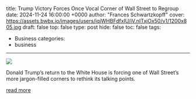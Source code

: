 title: Trump Victory Forces Once Vocal Corner of Wall Street to Regroup
date: 2024-11-24 16:00:00 +0000
author: "Frances Schwartzkopff"
cover: https://assets.bwbx.io/images/users/iqjWHBFdfxIU/iV.nITxjOx50/v1/1200x805.jpg
draft: false
top: false
type: post
hide: false
toc: false
tags:
  - Business
categories:
  - business
---

![](https://assets.bwbx.io/images/users/iqjWHBFdfxIU/iV.nITxjOx50/v1/1200x805.jpg)

Donald Trump’s return to the White House is forcing one of Wall Street’s more jargon-filled corners to rethink its talking points.

[read more](https://www.bloomberg.com/news/articles/2024-11-24/trump-victory-forces-once-vocal-corner-of-wall-street-to-regroup)
